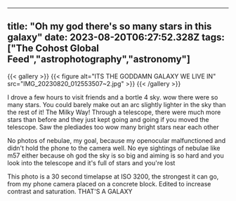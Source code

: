 
---
title: "Oh my god there's so many stars in this galaxy"
date: 2023-08-20T06:27:52.328Z
tags: ["The Cohost Global Feed","astrophotography","astronomy"]
---
{{< gallery >}}
{{< figure alt="ITS THE GODDAMN GALAXY WE LIVE IN" src="IMG_20230820_012553507~2.jpg" >}}
{{< /gallery >}}

I drove a few hours to visit friends and a bortle 4 sky. wow there were so many stars. You could barely make out an arc slightly lighter in the sky than the rest of it! The Milky Way! Through a telescope, there were much more stars than before and they just kept going and going if you moved the telescope. Saw the plediades too wow many bright stars near each other

No photos of nebulae, my goal, because my openocular malfunctioned and didn't hold the phone to the camera well. No eye sightings of nebulae like m57 either because oh god the sky is so big and aiming is so hard and you look into the telescope and it's full of stars and you're lost

This photo is a 30 second timelapse at ISO 3200, the strongest it can go, from my phone camera placed on a concrete block. Edited to increase contrast and saturation. THAT'S A GALAXY

